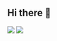 ## Hi there 👋

<!--
**lucas12kkk/lucas12kkk** is a ✨ _special_ ✨ repository because its `README.md` (this file) appears on your GitHub profile.

Here are some ideas to get you started:

- 🔭 I’m currently working on ...
- 🌱 I’m currently learning ...
- 👯 I’m looking to collaborate on ...
- 🤔 I’m looking for help with ...
- 💬 Ask me about ...
- 📫 How to reach me: ...
- 😄 Pronouns: ...
- ⚡ Fun fact: ...
-->
![](https://media1.tenor.com/m/DVa8p2wkdPkAAAAC/gif.gif)
![](https://media1.tenor.com/m/oIIqO6STeI8AAAAC/mary-mother-of-god.gif)
